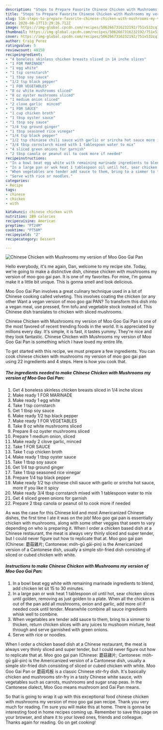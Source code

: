 ```yaml
---
description: "Steps to Prepare Favorite Chinese Chicken with Mushrooms my version of Moo Goo Gai Pan"
title: "Steps to Prepare Favorite Chinese Chicken with Mushrooms my version of Moo Goo Gai Pan"
slug: 516-steps-to-prepare-favorite-chinese-chicken-with-mushrooms-my-version-of-moo-goo-gai-pan
date: 2020-08-17T13:29:26.712Z
image: https://img-global.cpcdn.com/recipes/5062667316232192/751x532cq70/chinese-chicken-with-mushrooms-my-version-of-moo-goo-gai-pan-recipe-main-photo.jpg
thumbnail: https://img-global.cpcdn.com/recipes/5062667316232192/751x532cq70/chinese-chicken-with-mushrooms-my-version-of-moo-goo-gai-pan-recipe-main-photo.jpg
cover: https://img-global.cpcdn.com/recipes/5062667316232192/751x532cq70/chinese-chicken-with-mushrooms-my-version-of-moo-goo-gai-pan-recipe-main-photo.jpg
author: Craig Perez
ratingvalue: 5
reviewcount: 40150
recipeingredient:
- "4 boneless skinless chicken breasts sliced in 14 inche slices"
- "1 FOR MARINADE"
- "1 egg white"
- "1 tsp cornstarch"
- "1 tbsp soy sauce"
- "1/2 tsp black pepper"
- "1 FOR VEGETABLES"
- "8 oz white mushrooms sliced"
- "8 oz oyster mushrooms sliced"
- "1 medium onion sliced"
- "2 clove garlic  minced"
- "1 FOR SAUCE"
- "1 cup chicken broth"
- "1 tbsp oyster sauce"
- "1 tbsp soy sauce"
- "1/4 tsp ground ginger"
- "1 tbsp seasoned rice vinegar"
- "1/4 tsp black pepper"
- "1/2 tsp chiniese chili sauce with garlic or srircha hot sauce more if you like it spicy"
- "3/4 tbsp cornstarch mixed with 1 tablespoon water to mix"
- "4 sliced green onions for garnish"
- "2 tbsp canola or peanut oil to cook more if needed"
recipeinstructions:
- "In a bowl beat egg white with remaining marinade ingredients to blend, add chicken let sit 15 to 30 minutes."
- "In a large pan or wok heat 1 tablespoon oil until hot, sear chicken slices until golden, removing as just golden to a plate. When all the chicken is out of the pan add all mushrooms, onion and garlic, add more oil if needed cook until tender. Meanwhile combine all sauce ingredients whisk well to combine."
- "When vegetables are tender add sauce to them, bring to a simmer to thicken, return chicken slices with any juices to mushoom mixture, heat through and serve garnished with green onions."
- "Serve with rice or noodles."
categories:
- Recipe
tags:
- chinese
- chicken
- with

katakunci: chinese chicken with 
nutrition: 289 calories
recipecuisine: American
preptime: "PT24M"
cooktime: "PT58M"
recipeyield: "2"
recipecategory: Dessert

---
```



![Chinese Chicken with Mushrooms my version of Moo Goo Gai Pan](https://img-global.cpcdn.com/recipes/5062667316232192/751x532cq70/chinese-chicken-with-mushrooms-my-version-of-moo-goo-gai-pan-recipe-main-photo.jpg)

Hello everybody, it's me again, Dan, welcome to my recipe site. Today, we're going to make a distinctive dish, chinese chicken with mushrooms my version of moo goo gai pan. It is one of my favorites. For mine, I'm gonna make it a little bit unique. This is gonna smell and look delicious.

Moo Goo Gai Pan involves a great culinary technique used in a lot of Chinese cooking called velveting. This involves coating the chicken (or any other Want a vegan version of moo goo gai PAN? To transform this dish into a vegan meal, use pressed, firm tofu and vegetable stock instead of. This Chinese dish translates to chicken with sliced mushrooms.

Chinese Chicken with Mushrooms my version of Moo Goo Gai Pan is one of the most favored of recent trending foods in the world. It is appreciated by millions every day. It's simple, it is fast, it tastes yummy. They're nice and they look fantastic. Chinese Chicken with Mushrooms my version of Moo Goo Gai Pan is something which I have loved my entire life.


To get started with this recipe, we must prepare a few ingredients. You can cook chinese chicken with mushrooms my version of moo goo gai pan using 22 ingredients and 4 steps. Here is how you cook that.

<!--inarticleads1-->

##### The ingredients needed to make Chinese Chicken with Mushrooms my version of Moo Goo Gai Pan:

1. Get 4 boneless skinless chicken breasts sliced in 1/4 inche slices
1. Make ready 1 FOR MARINADE
1. Make ready 1 egg white
1. Take 1 tsp cornstarch
1. Get 1 tbsp soy sauce
1. Make ready 1/2 tsp black pepper
1. Make ready 1 FOR VEGETABLES
1. Take 8 oz white mushrooms sliced
1. Prepare 8 oz oyster mushrooms sliced
1. Prepare 1 medium onion, sliced
1. Make ready 2 clove garlic,  minced
1. Take 1 FOR SAUCE
1. Take 1 cup chicken broth
1. Make ready 1 tbsp oyster sauce
1. Take 1 tbsp soy sauce
1. Get 1/4 tsp ground ginger
1. Take 1 tbsp seasoned rice vinegar
1. Prepare 1/4 tsp black pepper
1. Make ready 1/2 tsp chiniese chili sauce with garlic or srircha hot sauce, more if you like it spicy
1. Make ready 3/4 tbsp cornstarch mixed with 1 tablespoon water to mix
1. Get 4 sliced green onions for garnish
1. Prepare 2 tbsp canola or peanut oil to cook more if needed


As was the case for this Chinese kid and most Americanized Chinese dishes, the first time I ate it was on the job! Moo goo gai pan is essentially chicken with mushrooms, along with some other veggies that seem to vary depending on who is preparing it. When I order a chicken based dish at a Chinese restaurant, the meat is always very thinly sliced and super tender, but I could never figure out how to replicate that at. Moo goo gai pan (Chinese: 蘑菇雞片; Cantonese: móh-gū gāi-pin) is the Americanized version of a Cantonese dish, usually a simple stir-fried dish consisting of sliced or cubed chicken with white. 

<!--inarticleads2-->

##### Instructions to make Chinese Chicken with Mushrooms my version of Moo Goo Gai Pan:

1. In a bowl beat egg white with remaining marinade ingredients to blend, add chicken let sit 15 to 30 minutes.
1. In a large pan or wok heat 1 tablespoon oil until hot, sear chicken slices until golden, removing as just golden to a plate. When all the chicken is out of the pan add all mushrooms, onion and garlic, add more oil if needed cook until tender. Meanwhile combine all sauce ingredients whisk well to combine.
1. When vegetables are tender add sauce to them, bring to a simmer to thicken, return chicken slices with any juices to mushoom mixture, heat through and serve garnished with green onions.
1. Serve with rice or noodles.


When I order a chicken based dish at a Chinese restaurant, the meat is always very thinly sliced and super tender, but I could never figure out how to replicate that at. Moo goo gai pan (Chinese: 蘑菇雞片; Cantonese: móh-gū gāi-pin) is the Americanized version of a Cantonese dish, usually a simple stir-fried dish consisting of sliced or cubed chicken with white. Moo Goo Gai Pan or 蘑菇鸡板 is a classic Chinese stir-fry dish. It&#39;s basically chicken and mushrooms stir-fry in a tasty Chinese white sauce, with vegetables such as carrots, mushrooms and sugar snap peas. In the Cantonese dialect, Moo Goo means mushroom and Gai Pan means. 

So that is going to wrap it up with this exceptional food chinese chicken with mushrooms my version of moo goo gai pan recipe. Thank you very much for reading. I'm sure you will make this at home. There is gonna be interesting food in home recipes coming up. Remember to save this page on your browser, and share it to your loved ones, friends and colleague. Thanks again for reading. Go on get cooking!
